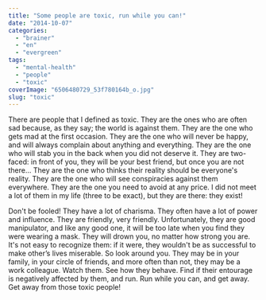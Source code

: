 ```yaml
---
title: "Some people are toxic, run while you can!"
date: "2014-10-07"
categories: 
  - "brainer"
  - "en"
  - "evergreen"
tags: 
  - "mental-health"
  - "people"
  - "toxic"
coverImage: "6506480729_53f780164b_o.jpg"
slug: "toxic"
---
```


There are people that I defined as toxic. They are the ones who are often sad because, as they say; the world is against them. They are the one who gets mad at the first occasion. They are the one who will never be happy, and will always complain about anything and everything. They are the one who will stab you in the back when you did not deserve it. They are two-faced: in front of you, they will be your best friend, but once you are not there... They are the one who thinks their reality should be everyone's reality. They are the one who will see conspiracies against them everywhere. They are the one you need to avoid at any price. I did not meet a lot of them in my life (three to be exact), but they are there: they exist!

Don't be fooled! They have a lot of charisma. They often have a lot of power and influence. They are friendly, very friendly. Unfortunately, they are good manipulator, and like any good one, it will be too late when you find they were wearing a mask. They will drown you, no matter how strong you are. It's not easy to recognize them: if it were, they wouldn't be as successful to make other’s lives miserable. So look around you. They may be in your family, in your circle of friends, and more often than not, they may be a work colleague. Watch them. See how they behave. Find if their entourage is negatively affected by them, and run. Run while you can, and get away. Get away from those toxic people!

